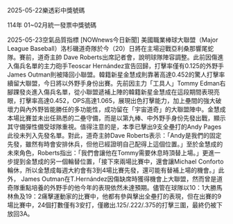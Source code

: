 
2025-05-22樂透彩中獎號碼

                                
114年 01~02月統一發票中獎號碼
                             
2025-05-23空氣品質指標
                              [NOWnews今日新聞] 美國職業棒球大聯盟（Major League Baseball）洛杉磯道奇隊於今（20）日將在主場迎戰亞利桑那響尾蛇隊。賽前，道奇主帥 Dave Roberts出席記者會，說明球隊陣容調整。此前因傷進入傷兵名單的主力砲手Teoscar Hernández宣告回歸，打擊率僅有0.125的外野手James Outman則被降回小聯盟。韓籍新星金慧成則靠著高達0.452的驚人打擊率續留大聯盟，今日將以外野手身份出賽。先前因主力「工具人」Tommy Edman右腳踝發炎進入傷兵名單，從小聯盟遞補上陣的韓籍新星金慧成在這段期間表現亮眼，打擊率高達0.452，OPS高達1.065，展現出色打擊能力，加上壘間的強大破壞力與內外野皆能勝任的多功能性，成功留在「宇宙道奇」的大聯盟陣中。金慧成本場比賽並未出任熟悉的二壘守備，而是以第九棒、中外野手身份先發出戰，顯示其守備彈性備受球隊重視。值得注意的是，本季已擊出9支全壘打的Andy Pages此役未列入先發名單。對此，道奇主帥Dave Roberts表示：「Andy是我們的固定先發，雖然有時會安排休兵，但他已經證明自己配得上這個位置。」至於金慧成的未來角色，Roberts指出：「我們會讓他在Tommy需要休息時頂替上場。」更進一步提到金慧成的另一個輪替位置，「接下來兩場比賽中，還會讓Michael Conforto輪休，所以金慧成每週大約會有3到4場比賽先發，還可能有替補上場的機會。」此外， James Outman在T.Hernández因傷缺席時獲得機會上大聯盟，然而曾是道奇隊重點培養的外野手的他今年的表現依然未達預期。儘管在球隊以10：1大勝馬林魚及19：2痛擊運動家的比賽中，他都有參與擊出全壘打的表現，但在出賽的9場比賽中，24個打數僅有3安打，僅繳出.125/.222/.375的打擊三圍，最終仍被下放回3A。